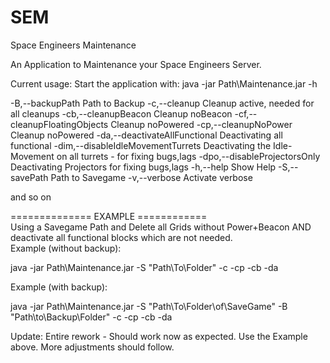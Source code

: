 # SEM
Space Engineers Maintenance

An Application to Maintenance your Space Engineers Server.

Current usage:
Start the application with:
java -jar Path\Maintenance.jar -h

 -B,--backupPath <arg>               Path to Backup
 -c,--cleanup                        Cleanup active, needed for all
                                     cleanups
 -cb,--cleanupBeacon                 Cleanup noBeacon
 -cf,--cleanupFloatingObjects        Cleanup noPowered
 -cp,--cleanupNoPower                Cleanup noPowered
 -da,--deactivateAllFunctional       Deactivating all functional
 -dim,--disableIdleMovementTurrets   Deactivating the Idle-Movement on all
                                     turrets - for fixing bugs,lags
 -dpo,--disableProjectorsOnly        Deactivating Projectors for fixing
                                     bugs,lags
 -h,--help                           Show Help
 -S,--savePath <PathToFile>          Path to Savegame
 -v,--verbose                        Activate verbose

and so on

============== EXAMPLE ============  
Using a Savegame Path and Delete all Grids without Power+Beacon AND deactivate all functional blocks which are not needed.  
Example (without backup):

java -jar Path\Maintenance.jar -S "Path\To\Folder\" -c -cp -cb -da  

Example (with backup):

java -jar Path\Maintenance.jar -S "Path\To\Folder\of\SaveGame" -B "Path\to\Backup\Folder" -c -cp -cb -da  

Update:
Entire rework - Should work now as expected. Use the Example above. More adjustments should follow.
